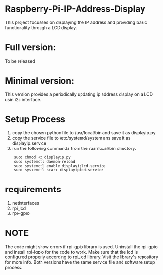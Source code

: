 # Raspberry-Pi-IP-Address-Display
This project focusses on displaying the IP address and providing basic functionality through a LCD display.

# Full version:
To be released
# Minimal version:
This version provides a periodically updating ip address display on a LCD usin i2c interface.

# Setup Process 
1. copy the chosen python file to /usr/local/bin and save it as displayip.py
2. copy the service file to /etc/systemd/system ans save it as displayip.service
3. run the following commands from the /usr/local/bin directory:
```console
    sudo chmod +x displayip.py
    sudo systemctl daemon-reload
    sudo systemctl enable displayiplcd.service
    sudo systemctl start displayiplcd.service
```
# requirements
1. netinterfaces
2. rpi_lcd
3. rpi-lgpio

# NOTE
The code might show errors if rpi-gpio library is used. Uninstall the rpi-gpio and install rpi-lgpio for the code to work.
Make sure that the lcd is configured properly according to rpi_lcd library. Visit the library's repository for more info.
Both versions have the same service file and software setup process.

